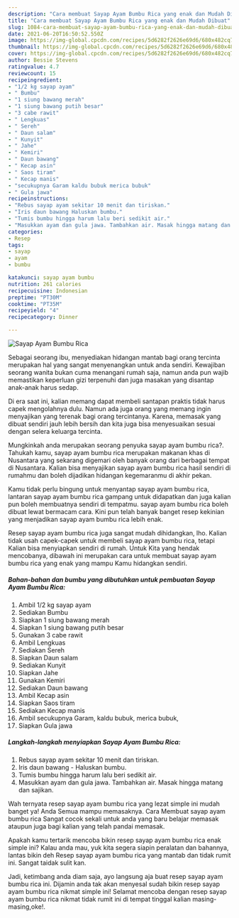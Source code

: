 ```yaml
---
description: "Cara membuat Sayap Ayam Bumbu Rica yang enak dan Mudah Dibuat"
title: "Cara membuat Sayap Ayam Bumbu Rica yang enak dan Mudah Dibuat"
slug: 1084-cara-membuat-sayap-ayam-bumbu-rica-yang-enak-dan-mudah-dibuat
date: 2021-06-20T16:50:52.550Z
image: https://img-global.cpcdn.com/recipes/5d6282f2626e69d6/680x482cq70/sayap-ayam-bumbu-rica-foto-resep-utama.jpg
thumbnail: https://img-global.cpcdn.com/recipes/5d6282f2626e69d6/680x482cq70/sayap-ayam-bumbu-rica-foto-resep-utama.jpg
cover: https://img-global.cpcdn.com/recipes/5d6282f2626e69d6/680x482cq70/sayap-ayam-bumbu-rica-foto-resep-utama.jpg
author: Bessie Stevens
ratingvalue: 4.7
reviewcount: 15
recipeingredient:
- "1/2 kg sayap ayam"
- " Bumbu"
- "1 siung bawang merah"
- "1 siung bawang putih besar"
- "3 cabe rawit"
- " Lengkuas"
- " Sereh"
- " Daun salam"
- " Kunyit"
- " Jahe"
- " Kemiri"
- " Daun bawang"
- " Kecap asin"
- " Saos tiram"
- " Kecap manis"
- "secukupnya Garam kaldu bubuk merica bubuk"
- " Gula jawa"
recipeinstructions:
- "Rebus sayap ayam sekitar 10 menit dan tiriskan."
- "Iris daun bawang Haluskan bumbu."
- "Tumis bumbu hingga harum lalu beri sedikit air."
- "Masukkan ayam dan gula jawa. Tambahkan air. Masak hingga matang dan sajikan."
categories:
- Resep
tags:
- sayap
- ayam
- bumbu

katakunci: sayap ayam bumbu 
nutrition: 261 calories
recipecuisine: Indonesian
preptime: "PT30M"
cooktime: "PT35M"
recipeyield: "4"
recipecategory: Dinner

---
```



![Sayap Ayam Bumbu Rica](https://img-global.cpcdn.com/recipes/5d6282f2626e69d6/680x482cq70/sayap-ayam-bumbu-rica-foto-resep-utama.jpg)

Sebagai seorang ibu, menyediakan hidangan mantab bagi orang tercinta merupakan hal yang sangat menyenangkan untuk anda sendiri. Kewajiban seorang  wanita bukan cuma menangani rumah saja, namun anda pun wajib memastikan keperluan gizi terpenuhi dan juga masakan yang disantap anak-anak harus sedap.

Di era  saat ini, kalian memang dapat membeli santapan praktis tidak harus capek mengolahnya dulu. Namun ada juga orang yang memang ingin menyajikan yang terenak bagi orang tercintanya. Karena, memasak yang dibuat sendiri jauh lebih bersih dan kita juga bisa menyesuaikan sesuai dengan selera keluarga tercinta. 



Mungkinkah anda merupakan seorang penyuka sayap ayam bumbu rica?. Tahukah kamu, sayap ayam bumbu rica merupakan makanan khas di Nusantara yang sekarang digemari oleh banyak orang dari berbagai tempat di Nusantara. Kalian bisa menyajikan sayap ayam bumbu rica hasil sendiri di rumahmu dan boleh dijadikan hidangan kegemaranmu di akhir pekan.

Kamu tidak perlu bingung untuk menyantap sayap ayam bumbu rica, lantaran sayap ayam bumbu rica gampang untuk didapatkan dan juga kalian pun boleh membuatnya sendiri di tempatmu. sayap ayam bumbu rica boleh dibuat lewat bermacam cara. Kini pun telah banyak banget resep kekinian yang menjadikan sayap ayam bumbu rica lebih enak.

Resep sayap ayam bumbu rica juga sangat mudah dihidangkan, lho. Kalian tidak usah capek-capek untuk membeli sayap ayam bumbu rica, tetapi Kalian bisa menyiapkan sendiri di rumah. Untuk Kita yang hendak mencobanya, dibawah ini merupakan cara untuk membuat sayap ayam bumbu rica yang enak yang mampu Kamu hidangkan sendiri.

<!--inarticleads1-->

##### Bahan-bahan dan bumbu yang dibutuhkan untuk pembuatan Sayap Ayam Bumbu Rica:

1. Ambil 1/2 kg sayap ayam
1. Sediakan  Bumbu
1. Siapkan 1 siung bawang merah
1. Siapkan 1 siung bawang putih besar
1. Gunakan 3 cabe rawit
1. Ambil  Lengkuas
1. Sediakan  Sereh
1. Siapkan  Daun salam
1. Sediakan  Kunyit
1. Siapkan  Jahe
1. Gunakan  Kemiri
1. Sediakan  Daun bawang
1. Ambil  Kecap asin
1. Siapkan  Saos tiram
1. Sediakan  Kecap manis
1. Ambil secukupnya Garam, kaldu bubuk, merica bubuk,
1. Siapkan  Gula jawa




<!--inarticleads2-->

##### Langkah-langkah menyiapkan Sayap Ayam Bumbu Rica:

1. Rebus sayap ayam sekitar 10 menit dan tiriskan.
1. Iris daun bawang - Haluskan bumbu.
1. Tumis bumbu hingga harum lalu beri sedikit air.
1. Masukkan ayam dan gula jawa. Tambahkan air. Masak hingga matang dan sajikan.




Wah ternyata resep sayap ayam bumbu rica yang lezat simple ini mudah banget ya! Anda Semua mampu memasaknya. Cara Membuat sayap ayam bumbu rica Sangat cocok sekali untuk anda yang baru belajar memasak ataupun juga bagi kalian yang telah pandai memasak.

Apakah kamu tertarik mencoba bikin resep sayap ayam bumbu rica enak simple ini? Kalau anda mau, yuk kita segera siapin peralatan dan bahannya, lantas bikin deh Resep sayap ayam bumbu rica yang mantab dan tidak rumit ini. Sangat taidak sulit kan. 

Jadi, ketimbang anda diam saja, ayo langsung aja buat resep sayap ayam bumbu rica ini. Dijamin anda tak akan menyesal sudah bikin resep sayap ayam bumbu rica nikmat simple ini! Selamat mencoba dengan resep sayap ayam bumbu rica nikmat tidak rumit ini di tempat tinggal kalian masing-masing,oke!.


